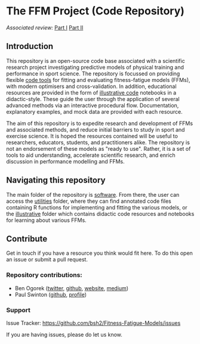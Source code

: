 # The FFM Project (Code Repository)  
*Associated review:* [Part I](https://osf.io/preprints/sportrxiv/ap75j/) [Part II](https://osf.io/preprints/sportrxiv/5qgc2)

## Introduction

This repository is an open-source code base associated with a scientific research project investigating predictive models of physical training and performance in sport science. The repository is focussed on providing flexible [code tools](software/utilities) for fitting and evaluating fitness-fatigue models (FFMs), with modern optimisers and cross-validation. In addition, educational resources are provided in the form of [illustrative code](software/illustrative) notebooks in a didactic-style. These guide the user through the application of several advanced methods via an interactive procedural flow. Documentation, explanatory examples, and mock data are provided with each resource.

The aim of this repository is to expedite research and development of FFMs and associated methods, and reduce initial barriers to study in sport and exercise science. It is hoped the resources contained will be useful to researchers, educators, students, and practitioners alike. The repository is not an endorsement of these models as "ready to use". Rather, it is a set of tools to aid understanding, accelerate scientific research, and enrich discussion in performance modelling and FFMs.

## Navigating this repository

The main folder of the repository is [software](software). From there, the user can access the [utilities](software/utilies) folder, where they can find annotated code files containing R functions for implementing and fitting the various models, or the [illustrative](software/illustrative) folder which contains didactic code resources and notebooks for learning about various FFMs.

## Contribute

Get in touch if you have a resource you think would fit here. To do this open an issue or submit a pull request.

### Repository contributions:
- Ben Ogorek ([twitter](https://twitter.com/benogorek?lang=en), [github](https://github.com/baogorek), [website](https://www.ogorekdatasciences.com/), [medium](https://medium.com/@baogorek))
- Paul Swinton ([github](github.com/p-swinton), [profile](https://www3.rgu.ac.uk/dmstaff/swinton-paul))

### Support

Issue Tracker: https://github.com/bsh2/Fitness-Fatigue-Models/issues

If you are having issues, please do let us know.
